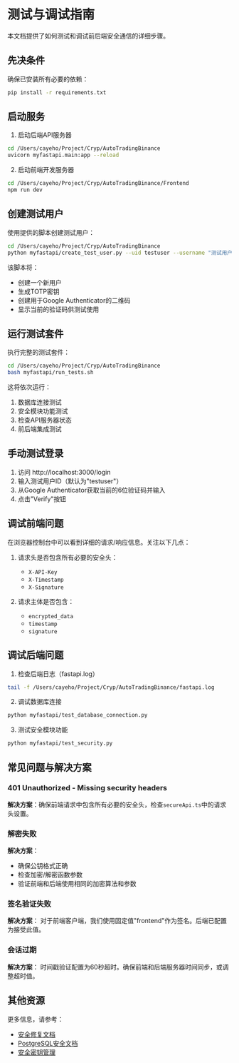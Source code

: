 # 测试与调试指南

本文档提供了如何测试和调试前后端安全通信的详细步骤。

## 先决条件

确保已安装所有必要的依赖：

```bash
pip install -r requirements.txt
```

## 启动服务

1. 启动后端API服务器

```bash
cd /Users/cayeho/Project/Cryp/AutoTradingBinance
uvicorn myfastapi.main:app --reload
```

2. 启动前端开发服务器

```bash
cd /Users/cayeho/Project/Cryp/AutoTradingBinance/Frontend
npm run dev
```

## 创建测试用户

使用提供的脚本创建测试用户：

```bash
cd /Users/cayeho/Project/Cryp/AutoTradingBinance
python myfastapi/create_test_user.py --uid testuser --username "测试用户"
```

该脚本将：
- 创建一个新用户
- 生成TOTP密钥
- 创建用于Google Authenticator的二维码
- 显示当前的验证码供测试使用

## 运行测试套件

执行完整的测试套件：

```bash
cd /Users/cayeho/Project/Cryp/AutoTradingBinance
bash myfastapi/run_tests.sh
```

这将依次运行：
1. 数据库连接测试
2. 安全模块功能测试
3. 检查API服务器状态
4. 前后端集成测试

## 手动测试登录

1. 访问 http://localhost:3000/login
2. 输入测试用户ID（默认为"testuser"）
3. 从Google Authenticator获取当前的6位验证码并输入
4. 点击"Verify"按钮

## 调试前端问题

在浏览器控制台中可以看到详细的请求/响应信息。关注以下几点：

1. 请求头是否包含所有必要的安全头：
   - `X-API-Key`
   - `X-Timestamp`
   - `X-Signature`

2. 请求主体是否包含：
   - `encrypted_data`
   - `timestamp`
   - `signature`

## 调试后端问题

1. 检查后端日志（fastapi.log）

```bash
tail -f /Users/cayeho/Project/Cryp/AutoTradingBinance/fastapi.log
```

2. 调试数据库连接

```bash
python myfastapi/test_database_connection.py
```

3. 测试安全模块功能

```bash
python myfastapi/test_security.py
```

## 常见问题与解决方案

### 401 Unauthorized - Missing security headers

**解决方案**：确保前端请求中包含所有必要的安全头，检查`secureApi.ts`中的请求头设置。

### 解密失败

**解决方案**：
- 确保公钥格式正确
- 检查加密/解密函数参数
- 验证前端和后端使用相同的加密算法和参数

### 签名验证失败

**解决方案**：
对于前端客户端，我们使用固定值"frontend"作为签名。后端已配置为接受此值。

### 会话过期

**解决方案**：
时间戳验证配置为60秒超时。确保前端和后端服务器时间同步，或调整超时值。

## 其他资源

更多信息，请参考：

- [安全修复文档](./docs/security_fix.md)
- [PostgreSQL安全文档](./docs/README-PostgreSQL-Security.md)
- [安全密钥管理](./docs/security_keys.md)
